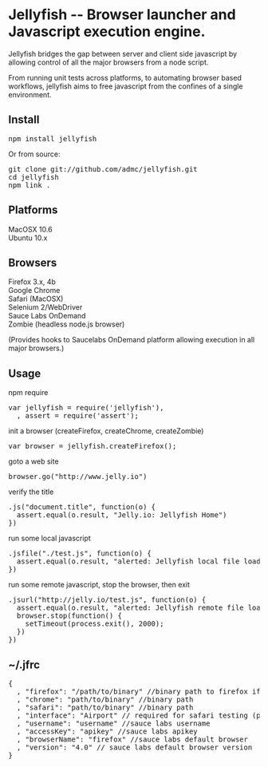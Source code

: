 # Jellyfish -- Browser launcher and Javascript execution engine.

Jellyfish bridges the gap between server and client side javascript by allowing 
control of all the major browsers from a node script.

From running unit tests across platforms, to automating browser based workflows,
jellyfish aims to free javascript from the confines of a single environment.

## Install

<pre>
npm install jellyfish
</pre>

Or from source:

<pre>
git clone git://github.com/admc/jellyfish.git 
cd jellyfish
npm link .
</pre>

## Platforms

MacOSX 10.6<br>
Ubuntu 10.x

## Browsers
Firefox 3.x, 4b <br>
Google Chrome <br>
Safari (MacOSX)<br>
Selenium 2/WebDriver<br>
Sauce Labs OnDemand<br>
Zombie (headless node.js browser)<br>

(Provides hooks to Saucelabs OnDemand platform allowing execution in
all major browsers.)

## Usage
npm require
<pre>
var jellyfish = require('jellyfish'),
  , assert = require('assert');
</pre>

init a browser (createFirefox, createChrome, createZombie)
<pre>
var browser = jellyfish.createFirefox();
</pre>

goto a web site
<pre>
browser.go("http://www.jelly.io")
</pre>

verify the title
<pre>
.js("document.title", function(o) {
  assert.equal(o.result, "Jelly.io: Jellyfish Home")
})
</pre>

run some local javascript
<pre>
.jsfile("./test.js", function(o) {
  assert.equal(o.result, "alerted: Jellyfish local file loaded successfully!")
})
</pre>

run some remote javascript, stop the browser, then exit
<pre>
.jsurl("http://jelly.io/test.js", function(o) { 
  assert.equal(o.result, "alerted: Jellyfish remote file loaded successfully!")
  browser.stop(function() {
    setTimeout(process.exit(), 2000);
  })
})
</pre>

## ~/.jfrc

<pre>
{
  , "firefox": "/path/to/binary" //binary path to firefox if you want to set it manually
  , "chrome": "path/to/binary" //binary path
  , "safari": "path/to/binary" //binary path
  , "interface": "Airport" // required for safari testing (proxy setting)
  , "username": "username" //sauce labs username
  , "accessKey": "apikey" //sauce labs apikey
  , "browserName": "firefox" //sauce labs default browser
  , "version": "4.0" // sauce labs default browser version
}
</pre>